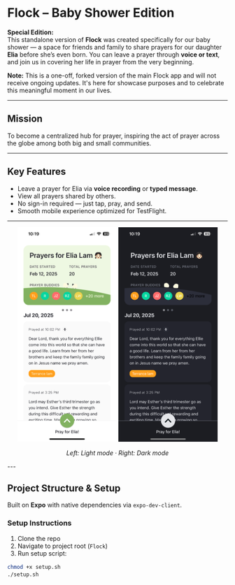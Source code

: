 # Flock – Baby Shower Edition

**Special Edition:**  
This standalone version of **Flock** was created specifically for our baby shower — a space for friends and family to share prayers for our daughter **Elia** before she’s even born. You can leave a prayer through **voice or text**, and join us in covering her life in prayer from the very beginning.

**Note:** This is a one-off, forked version of the main Flock app and will not receive ongoing updates. It's here for showcase purposes and to celebrate this meaningful moment in our lives.

---

## Mission

To become a centralized hub for prayer, inspiring the act of prayer across the globe among both big and small communities.

---

## Key Features

- Leave a prayer for Elia via **voice recording** or **typed message**.
- View all prayers shared by others.
- No sign-in required — just tap, pray, and send.
- Smooth mobile experience optimized for TestFlight.

---

<p align="center">
  <img src="IMG_8738.PNG" alt="Light Mode" width="45%" />
  <img src="IMG_8739.PNG" alt="Dark Mode" width="45%" />
</p>

<p align="center">
  <em>Left: Light mode · Right: Dark mode</em>
</p>
---

## Project Structure & Setup

Built on **Expo** with native dependencies via `expo-dev-client`.

### Setup Instructions

1. Clone the repo
2. Navigate to project root (`Flock`)
3. Run setup script:

```bash
chmod +x setup.sh
./setup.sh

